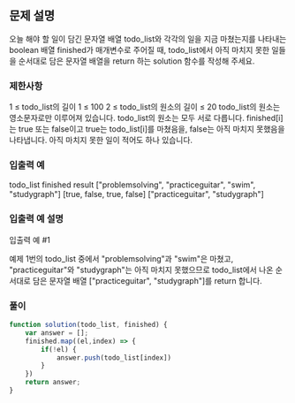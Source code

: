 ## 문제 설명

오늘 해야 할 일이 담긴 문자열 배열 todo_list와 각각의 일을 지금 마쳤는지를 나타내는 boolean 배열 finished가 매개변수로 주어질 때, todo_list에서 아직 마치지 못한 일들을 순서대로 담은 문자열 배열을 return 하는 solution 함수를 작성해 주세요.

### 제한사항

1 ≤ todo_list의 길이 1 ≤ 100
2 ≤ todo_list의 원소의 길이 ≤ 20
todo_list의 원소는 영소문자로만 이루어져 있습니다.
todo_list의 원소는 모두 서로 다릅니다.
finished[i]는 true 또는 false이고 true는 todo_list[i]를 마쳤음을, false는 아직 마치지 못했음을 나타냅니다.
아직 마치지 못한 일이 적어도 하나 있습니다.

### 입출력 예

todo_list finished result
["problemsolving", "practiceguitar", "swim", "studygraph"] [true, false, true, false] ["practiceguitar", "studygraph"]

### 입출력 예 설명

입출력 예 #1

예제 1번의 todo_list 중에서 "problemsolving"과 "swim"은 마쳤고, "practiceguitar"와 "studygraph"는 아직 마치지 못했으므로 todo_list에서 나온 순서대로 담은 문자열 배열 ["practiceguitar", "studygraph"]를 return 합니다.

### 풀이

```javaScript
function solution(todo_list, finished) {
    var answer = [];
    finished.map((el,index) => {
        if(!el) {
            answer.push(todo_list[index])
        }
    })
    return answer;
}
```
